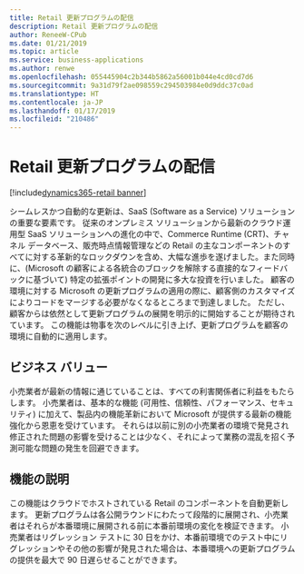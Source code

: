 ```yaml
---
title: Retail 更新プログラムの配信
description: Retail 更新プログラムの配信
author: ReneeW-CPub
ms.date: 01/21/2019
ms.topic: article
ms.service: business-applications
ms.author: renwe
ms.openlocfilehash: 055445904c2b344b5862a56001b044e4cd0cd7d6
ms.sourcegitcommit: 9a31d79f2ae098559c294503984e0d9ddc37c0ad
ms.translationtype: HT
ms.contentlocale: ja-JP
ms.lasthandoff: 01/17/2019
ms.locfileid: "210486"
---
```

#  <a name="retail-broadcast-updates"></a>Retail 更新プログラムの配信
[!include[dynamics365-retail banner](../includes/dynamics365-retail.md)]


シームレスかつ自動的な更新は、SaaS (Software as a Service) ソリューションの重要な要素です。 従来のオンプレミス ソリューションから最新のクラウド運用型 SaaS ソリューションへの進化の中で、Commerce Runtime (CRT)、チャネル データベース、販売時点情報管理などの Retail の主なコンポーネントのすべてに対する革新的なロックダウンを含め、大幅な進歩を遂げました。また同時に、(Microsoft の顧客による各統合のブロックを解除する直接的なフィードバックに基づいて) 特定の拡張ポイントの開発に多大な投資を行いました。 顧客の環境に対する Microsoft の更新プログラムの適用の際に、顧客側のカスタマイズによりコードをマージする必要がなくなるところまで到達しました。 ただし、顧客からは依然として更新プログラムの展開を明示的に開始することが期待されています。 この機能は物事を次のレベルに引き上げ、更新プログラムを顧客の環境に自動的に適用します。 

## <a name="business-value"></a>ビジネス バリュー
小売業者が最新の情報に通じていることは、すべての利害関係者に利益をもたらします。 小売業者は、基本的な機能 (可用性、信頼性、パフォーマンス、セキュリティ) に加えて、製品内の機能革新において Microsoft が提供する最新の機能強化から恩恵を受けています。 それらは以前に別の小売業者の環境で発見され修正された問題の影響を受けることは少なく、それによって業務の混乱を招く予測可能な問題の発生を回避できます。

## <a name="feature-description"></a>機能の説明
この機能はクラウドでホストされている Retail のコンポーネントを自動更新します。 更新プログラムは各公開ラウンドにわたって段階的に展開され、小売業者はそれらが本番環境に展開される前に本番前環境の変化を検証できます。 小売業者はリグレッション テストに 30 日をかけ、本番前環境でのテスト中にリグレッションやその他の影響が発見された場合は、本番環境への更新プログラムの提供を最大で 90 日遅らせることができます。
